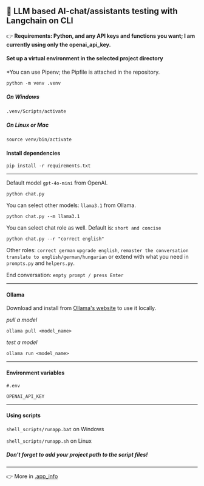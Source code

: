 ## 🌱 LLM based AI-chat/assistants testing with Langchain on CLI

:point_right: __Requirements: Python, and any API keys and functions you want; I am currently using only the openai_api_key.__

#### Set up a virtual environment in the selected project directory
*You can use Pipenv; the Pipfile is attached in the repository.
```
python -m venv .venv
```
##### On Windows
```
.venv/Scripts/activate
```
##### On Linux or Mac
```
source venv/bin/activate
```
#### Install dependencies
```
pip install -r requirements.txt
```
---
Default model `gpt-4o-mini` from OpenAI.
```
python chat.py
```
You can select other models: `llama3.1` from Ollama.
```
python chat.py --m llama3.1
```
You can select chat role as well. Default is: `short and concise`
```
python chat.py --r "correct english"
```
Other roles: `correct german` `upgrade english`, `remaster the conversation` `translate to english/german/hungarian` or extend with what you need in `prompts.py` and `helpers.py`.

End conversation: `empty prompt / press Enter`

---

#### Ollama
Download and install from [Ollama's website](https://ollama.com/download) to use it locally.

_pull a model_
```
ollama pull <model_name>
```
_test a model_
```
ollama run <model_name>
```

---

#### Environment variables
```
#.env

OPENAI_API_KEY
```

---
#### Using scripts

`shell_scripts/runapp.bat` on Windows

`shell_scripts/runapp.sh` on Linux

##### Don't forget to add your project path to the script files!

---
:point_right: More in [.app_info](https://github.com/grbeno/langchain-cmd/blob/main/.app_info)
